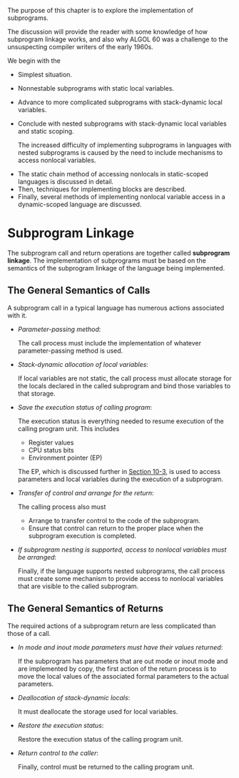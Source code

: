 The purpose of this chapter is to explore the implementation of subprograms.

The discussion will provide the reader with some knowledge of how subprogram linkage works, and also why ALGOL 60 was a challenge to the unsuspecting compiler writers of the early 1960s.

We begin with the

<div class="stepper">

- Simplest situation.
- Nonnestable subprograms with static local variables.
- Advance to more complicated subprograms with stack-dynamic local variables.
- <div>

    Conclude with nested subprograms with stack-dynamic local variables and static scoping.

    The increased difficulty of implementing subprograms in languages with nested subprograms is caused by the need to include mechanisms to access nonlocal variables.

  </div>

</div>

- The static chain method of accessing nonlocals in static-scoped languages is discussed in detail.
- Then, techniques for implementing blocks are described.
- Finally, several methods of implementing nonlocal variable access in a dynamic-scoped language are discussed.

# Subprogram Linkage

The subprogram call and return operations are together called **subprogram linkage**. The implementation of subprograms must be based on the semantics of the subprogram linkage of the language being implemented.

## The General Semantics of Calls

A subprogram call in a typical language has numerous actions associated with it.

- *Parameter-passing method*:

    The call process must include the implementation of whatever parameter-passing method is used.

- *Stack-dynamic allocation of local variables*:

    If local variables are not static, the call process must allocate storage for the locals declared in the called subprogram and bind those variables to that storage.

- *Save the execution status of calling program*:

  The execution status is everything needed to resume execution of the calling program unit. This includes

    - Register values
    - CPU status bits
    - Environment pointer (EP)

  The EP, which is discussed further in [Section 10-3][], is used to access parameters and local variables during the execution of a subprogram.

- *Transfer of control and arrange for the return*:

  The calling process also must
  
    - Arrange to transfer control to the code of the subprogram.
    - Ensure that control can return to the proper place when the subprogram execution is completed.

- *If subprogram nesting is supported, access to nonlocal variables must be arranged*:

    Finally, if the language supports nested subprograms, the call process must create some mechanism to provide access to nonlocal variables that are visible to the called subprogram.

[Section 10-3]: /notes/programming-language/程式語言概念/ch10/10-3

## The General Semantics of Returns

The required actions of a subprogram return are less complicated than those of a call.

- *In mode and inout mode parameters must have their values returned*:

    If the subprogram has parameters that are out mode or inout mode and are implemented by copy, the first action of the return process is to move the local values of the associated formal parameters to the actual parameters.
- *Deallocation of stack-dynamic locals*:

    It must deallocate the storage used for local variables.

- *Restore the execution status*:

    Restore the execution status of the calling program unit.

- *Return control to the caller*:

    Finally, control must be returned to the calling program unit.
